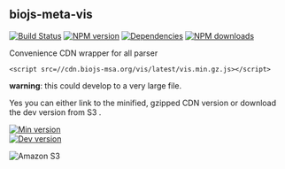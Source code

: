 biojs-meta-vis
-------------------

[![Build Status](https://travis-ci.org/biojs/biojs-meta-vis.svg?branch=master)](https://travis-ci.org/biojs/biojs-meta-vis)
[![NPM version](http://img.shields.io/npm/v/biojs-meta-vis.svg)](https://www.npmjs.org/package/biojs-meta-vis)
[![Dependencies](https://david-dm.org/biojs/biojs-meta-vis.png)](https://david-dm.org/biojs/biojs-meta-vis)
[![NPM downloads](http://img.shields.io/npm/dm/biojs-meta-vis.svg)](https://www.npmjs.org/package/biojs-meta-vis)


Convenience CDN wrapper for all parser

```
<script src=//cdn.biojs-msa.org/vis/latest/vis.min.gz.js></script>
```

__warning__: this could develop to a very large file.

Yes you can either link to the minified, gzipped CDN version or download the dev version from S3 .

[![Min version](http://img.shields.io/badge/prod-133kB-blue.svg)](https://cdn.biojs-msa.org/vis/latest/vis.min.gz.js)  
[![Dev version](http://img.shields.io/badge/dev-latest-yellow.svg)](https://s3-eu-west-1.amazonaws.com/biojs/vis/latest/vis.js) 


![Amazon S3](https://upload.wikimedia.org/wikipedia/commons/thumb/1/1d/AmazonWebservices_Logo.svg/500px-AmazonWebservices_Logo.svg.png)

